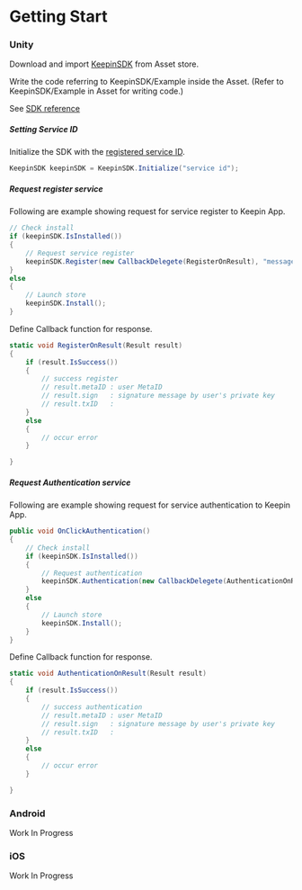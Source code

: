 # Getting Start

### Unity
Download and import [KeepinSDK](http://u3d.as/1zHk) from Asset store.

Write the code referring to KeepinSDK/Example inside the Asset.  (Refer to KeepinSDK/Example in Asset for writing code.)

See [SDK reference](/doc/unity/class_metadium_KeepinSDK.md)



##### Setting Service ID
Initialize the SDK with the [registered service ID](service_registry.md).  
```C#
KeepinSDK keepinSDK = KeepinSDK.Initialize("service id");
```
##### Request register service
Following are example showing request for service register to Keepin App.
```C#
// Check install
if (keepinSDK.IsInstalled())
{
    // Request service register
    keepinSDK.Register(new CallbackDelegete(RegisterOnResult), "message");
}
else
{
    // Launch store
    keepinSDK.Install();
}
```
Define Callback function for response.
```C#
static void RegisterOnResult(Result result)
{
    if (result.IsSuccess())
    {
        // success register
        // result.metaID : user MetaID
        // result.sign   : signature message by user's private key
        // result.txID   : 
    }
    else
    {
        // occur error
    }

}
```
##### Request Authentication service
Following are example showing request for service authentication to Keepin App.
```C#
public void OnClickAuthentication()
{
    // Check install
    if (keepinSDK.IsInstalled())
    {
        // Request authentication
        keepinSDK.Authentication(new CallbackDelegete(AuthenticationOnResult), "message", true);
    }
    else
    {
        // Launch store
        keepinSDK.Install();
    }
}
```
Define Callback function for response.
```C#
static void AuthenticationOnResult(Result result)
{
    if (result.IsSuccess())
    {
        // success authentication
        // result.metaID : user MetaID
        // result.sign   : signature message by user's private key
        // result.txID   : 
    }
    else
    {
        // occur error
    }

}
```


### Android
Work In Progress

### iOS
Work In Progress

